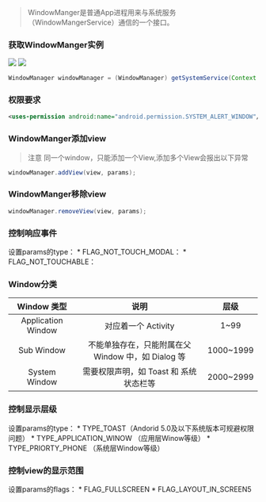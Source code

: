 > WindowManger是普通App进程用来与系统服务（WindowMangerService）通信的一个接口。

### 获取WindowManger实例
![](https://raw.githubusercontent.com/gxd523/PictureBed/master/WindowManagerService.png)
![](https://raw.githubusercontent.com/gxd523/PictureBed/master/WindowManager.png)

```java
WindowManager windowManager = (WindowManager) getSystemService(Context.WINDOW_SERVICE);
```

### 权限要求
```xml
<uses-permission android:name="android.permission.SYSTEM_ALERT_WINDOW"/>
```

### WindowManger添加view
> 注意 同一个window，只能添加一个View,添加多个View会报出以下异常
```java
windowManager.addView(view, params);
```

### WindowManger移除view
```java
windowManager.removeView(view, params);
```

### 控制响应事件
设置params的type：
	* FLAG_NOT_TOUCH_MODAL：
	* FLAG_NOT_TOUCHABLE：

### Window分类
Window 类型 | 说明 | 层级
:---: | :---: | :---:
Application Window | 对应着一个 Activity | 1~99
Sub Window | 不能单独存在，只能附属在父 Window 中，如 Dialog 等 | 1000~1999
System Window | 需要权限声明，如 Toast 和 系统状态栏等 | 2000~2999

### 控制显示层级
设置params的type：
	* TYPE_TOAST（Andorid 5.0及以下系统版本可规避权限问题）
	* TYPE_APPLICATION_WINOW （应用层Winow等级）
	* TYPE_PRIORTY_PHONE （系统层Window等级）

### 控制view的显示范围
设置params的flags：
	* FLAG_FULLSCREEN
	* FLAG_LAYOUT_IN_SCREEN5
